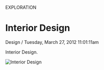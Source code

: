 <p class="type">EXPLORATION</p>

# Interior Design

<p class="meta">Design  /  Tuesday, March 27, 2012 11:01:11am</p>

Interior Design.

![Interior Design](https://farooq-agent.web.app/assets/images/works/large/interior-design.jpg)

